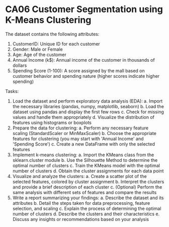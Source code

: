 # CA06 Customer Segmentation using K-Means Clustering

The dataset contains the following attributes:
1. CustomerID: Unique ID for each customer
2. Gender: Male or Female
3. Age: Age of the customer
4. Annual Income (k$): Annual income of the customer in thousands of dollars
5. Spending Score (1-100): A score assigned by the mall based on customer behavior and spending nature (higher scores indicate higher spending)

Tasks:
1. Load the dataset and perform exploratory data analysis (EDA): a. Import the necessary libraries (pandas, numpy, matplotlib, seaborn) b. Load the dataset
using pandas and display the first few rows c. Check for missing values and handle them appropriately d. Visualize the distribution of features using histograms or boxplots
2. Prepare the data for clustering: a. Perform any necessary feature scaling (StandardScaler or MinMaxScaler) b. Choose the appropriate features for
clustering (you may start with 'Annual Income' and 'Spending Score') c. Create a new DataFrame with only the selected features
3. Implement k-means clustering: a. Import the KMeans class from the sklearn.cluster module b. Use the Silhouette Method to determine the optimal number of clusters c. Train the KMeans model with the optimal number of clusters d. Obtain the cluster assignments for each data point
4. Visualize and analyze the clusters: a. Create a scatter plot of the selected features, colored by cluster assignment b. Interpret the clusters and provide a brief description of each cluster c. (Optional) Perform the same analysis with different sets of features and compare the results
5. Write a report summarizing your findings: a. Describe the dataset and its attributes b. Detail the steps taken for data preprocessing, feature selection, and scaling c. Explain the process of determining the optimal number of clusters d. Describe the clusters and their characteristics e. Discuss any insights or recommendations based on your analysis
